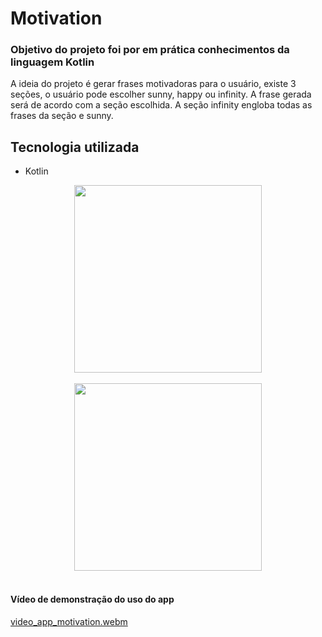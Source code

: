 <html>
<body>
	<h1>Motivation</h1>
	<h3>Objetivo do projeto foi por em prática conhecimentos da linguagem Kotlin</h3>
	<p>A ideia do projeto é gerar frases motivadoras para o usuário, existe 3 seções, o usuário pode escolher sunny, happy ou infinity. A frase gerada será de acordo com a seção escolhida. A seção infinity engloba todas as frases da seção e sunny.
  </p>
	<h2>Tecnologia utilizada</h2>
	<ul>
		<li>Kotlin</li>
	</ul>
	<div align="center">
		<img src="https://user-images.githubusercontent.com/102229622/227827501-6cfbded9-6592-481b-bb0a-fb5284d53754.png" width="300px" />
	</div>
	<br/>
	<div align="center">
		<img src="https://user-images.githubusercontent.com/102229622/227827738-d38448aa-1738-40cd-a186-69bec8f2911c.png" width="300px" />
	</div>
	<br/>
	<h4>Vídeo de demonstração do uso do app</h4>
	
	
	
[video_app_motivation.webm](https://user-images.githubusercontent.com/102229622/227828750-5fc60a5d-c3f7-4c76-85a4-2e17768ee2cc.webm)


</body>
</html>

